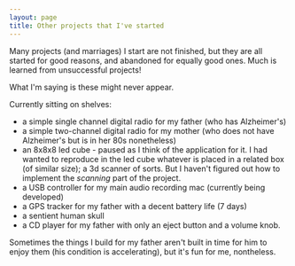 ```yaml
---
layout: page
title: Other projects that I've started
---
```


Many projects (and marriages) I start are not finished, but they are all
started for good reasons, and abandoned for equally good ones. Much is learned
from unsuccessful projects!

What I'm saying is these might never appear.

Currently sitting on shelves:
* a simple single channel digital radio for my father (who has Alzheimer's)
* a simple two-channel digital radio for my mother (who does not have
Alzheimer's but is in her 80s nonetheless)
* an 8x8x8 led cube - paused as I think of the application for it.
        I had wanted to reproduce in the led cube whatever is placed in a
        related box (of similar size); a 3d scanner of sorts.  But I haven't
        figured out how to implement the *scanning* part of the project.
* a USB controller for my main audio recording mac (currently being developed)
* a GPS tracker for my father with a decent battery life (7 days)
* a sentient human skull
* a CD player for my father with only an eject button and a volume knob.

Sometimes the things I build for my father aren't built in time for him to
enjoy them (his condition is accelerating), but it's fun for me, nontheless.
